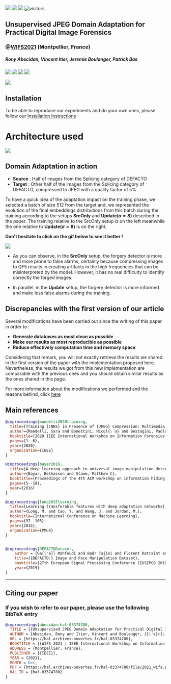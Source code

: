 ![](https://img.shields.io/badge/Official%20-Yes-1E8449.svg) ![](https://img.shields.io/badge/Library%20-Pytorch_Lightning-6C3483.svg) ![](https://img.shields.io/badge/Topic%20-Forensics_&_Domain_Adaptation-2E86C1.svg) ![visitors](https://visitor-badge.glitch.me/badge?page_id=UnsupervisedJpegDomainAdaptation)



## Unsupervised JPEG Domain Adaptation for Practical Digital Image Forensics
### @[WIFS2021](https://wifs2021.lirmm.fr/) (Montpellier, France)
##### Rony Abecidan, Vincent Itier, Jeremie Boulanger, Patrick Bas
[![](https://img.shields.io/badge/Bibtex-0C0C0C?style=for-the-badge)](#CitingUJDA)  [![](https://img.shields.io/badge/Article-2E86C1?style=for-the-badge)](https://hal.archives-ouvertes.fr/hal-03374780/)  [![](https://img.shields.io/badge/Website-239B56?style=for-the-badge)](https://ronyabecidan.github.io/UJDA/) [![](https://img.shields.io/badge/Presentation-F7DC6F?style=for-the-badge)](https://u.pcloud.link/publink/show?code=kZAtfNXZaKn5FuwW7Dz80kPTFgcEJFWFDJT7)

![](https://svgshare.com/i/cX6.svg)


## Installation

To be able to reproduce our experiments and do your own ones, please follow our [Installation Instructions](INSTALL.md)


# Architecture used

![](https://svgshare.com/i/cWR.svg)


## Domain Adaptation in action

- **Source** : Half of images from the Splicing category of DEFACTO 
- **Target** : Other half of the images from the Splicing category of DEFACTO, compressed to JPEG with a quality factor of 5%

To have a quick idea of the adaptation impact on the training phase, we selected a batch of size 512 from the target and, we represented the evolution of the final embeddings distributions from this batch during the training according to the setups **SrcOnly** and **Update($`\sigma=8`$)**
described in the paper. The training relative to the SrcOnly setup is on the left meanwhile the one relative to **Update($`\sigma=8`$)** is on the right.

**Don't hesitate to click on the gif below to see it better !**


![](./adaptation.gif)

- As you can observe, in the **SrcOnly** setup, the forgery detector is more and more prone to false alarms, certainly because compressing images to QF5 results in creating artifacts in the high frequencies that can be misinterpreted by the model. However, it has no real difficulty to identify correctly the forged images.

- In parallel, in the **Update** setup, the forgery detector is more informed and make less false alarms during the training.

## Discrepancies with the first version of our article 

Several modifications have been carried out since the writing of this paper in order to :

- **Generate databases as most clean as possible**
- **Make our results as most reproducible as possible**
- **Reduce effectively computation time and memory space**

Considering that remark, you will not exactly retrieve the results we shared in the first version of the paper with the implementation proposed here. Nevertheless, the results we got from this new implementation are comparable with the previous ones and you should obtain similar results as the ones shared in this page.

For more information about the modifications we performed and the reasons behind, click [here](./UPDATES.md)

## Main references

```BibTeX
@inproceedings{mandelli2020training,
  title={Training {CNNs} in Presence of {JPEG} Compression: Multimedia Forensics vs Computer Vision},
  author={Mandelli, Sara and Bonettini, Nicol{\`o} and Bestagini, Paolo and Tubaro, Stefano},
  booktitle={2020 IEEE International Workshop on Information Forensics and Security (WIFS)},
  pages={1--6},
  year={2020},
  organization={IEEE}
}

@inproceedings{bayar2016,
  title={A deep learning approach to universal image manipulation detection using a new convolutional layer},
  author={Bayar, Belhassen and Stamm, Matthew C},
  booktitle={Proceedings of the 4th ACM workshop on information hiding and multimedia security (IH\&MMSec)},
  pages={5--10},
  year={2016}
}

@inproceedings{long2015learning,
  title={Learning transferable features with deep adaptation networks},
  author={Long, M. and Cao, Y. and Wang, J. and Jordan, M.},
  booktitle={International Conference on Machine Learning},
  pages={97--105},
  year={2015},
  organization={PMLR}
}


@inproceedings{DEFACTODataset, 
	author = {Ga{\"e}l Mahfoudi and Badr Tajini and Florent Retraint and Fr{\'e}d{\'e}ric Morain-Nicolier and Jean Luc Dugelay and Marc Pic},
	title={{DEFACTO:} Image and Face Manipulation Dataset},
	booktitle={27th European Signal Processing Conference (EUSIPCO 2019)},
	year={2019}
}
```

---
<a name="CitingUJDA"></a>
## Citing our paper
### If you wish to refer to our paper,  please use the following BibTeX entry
```BibTeX
@inproceedings{abecidan:hal-03374780,
  TITLE = {{Unsupervised JPEG Domain Adaptation for Practical Digital Image Forensics}},
  AUTHOR = {Abecidan, Rony and Itier, Vincent and Boulanger, J{\'e}r{\'e}mie and Bas, Patrick},
  URL = {https://hal.archives-ouvertes.fr/hal-03374780},
  BOOKTITLE = {{WIFS 2021 : IEEE International Workshop on Information Forensics and Security}},
  ADDRESS = {Montpellier, France},
  PUBLISHER = {{IEEE}},
  YEAR = {2021},
  MONTH = Dec,
  PDF = {https://hal.archives-ouvertes.fr/hal-03374780/file/2021_wifs.pdf},
  HAL_ID = {hal-03374780}
}
```
